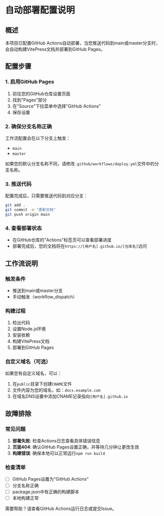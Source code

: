 # 自动部署配置说明

## 概述
本项目已配置GitHub Actions自动部署，当您推送代码到main或master分支时，会自动构建VitePress文档并部署到GitHub Pages。

## 配置步骤

### 1. 启用GitHub Pages
1. 前往您的GitHub仓库设置页面
2. 找到"Pages"部分
3. 在"Source"下拉菜单中选择"GitHub Actions"
4. 保存设置

### 2. 确保分支名称正确
工作流配置会在以下分支上触发：
- `main`
- `master`

如果您的默认分支名称不同，请修改`.github/workflows/deploy.yml`文件中的分支名称。

### 3. 推送代码
配置完成后，只需要推送代码到对应分支：

```bash
git add .
git commit -m "更新文档"
git push origin main
```

### 4. 查看部署状态
- 在GitHub仓库的"Actions"标签页可以查看部署进度
- 部署完成后，您的文档将在`https://[用户名].github.io/[仓库名]`访问

## 工作流说明

### 触发条件
- 推送到main或master分支
- 手动触发（workflow_dispatch）

### 构建过程
1. 检出代码
2. 设置Node.js环境
3. 安装依赖
4. 构建VitePress文档
5. 部署到GitHub Pages

### 自定义域名（可选）
如果您有自定义域名，可以：
1. 在`public`目录下创建`CNAME`文件
2. 文件内容为您的域名，如：`docs.example.com`
3. 在域名DNS设置中添加CNAME记录指向`[用户名].github.io`

## 故障排除

### 常见问题
1. **部署失败**: 检查Actions日志查看具体错误信息
2. **页面404**: 确认GitHub Pages设置正确，并等待几分钟让更改生效
3. **构建错误**: 确保本地可以正常运行`npm run build`

### 检查清单
- [ ] GitHub Pages设置为"GitHub Actions"
- [ ] 分支名称正确
- [ ] package.json中有正确的构建脚本
- [ ] 本地构建正常

需要帮助？请查看GitHub Actions运行日志或提交Issue。 
